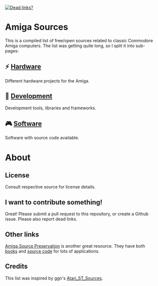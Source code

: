 [![Dead links?](https://github.com/grovdata/Amiga_Sources/actions/workflows/actions.yml/badge.svg)](https://github.com/grovdata/Amiga_Sources/actions/workflows/actions.yml)

# Amiga Sources

This is a compiled list of free/open sources related to classic Commodore Amiga computers. The list was getting quite long, so I split it into sub-pages:

## ⚡️ [Hardware](hardware.md)
Different hardware projects for the Amiga.
## 💾 [Development](dev.md)
Development tools, libraries and frameworks.
## 🎮 [Software](software.md)
Software with source code available.

# About

## License

Consult respective source for license details.

## I want to contribute something!

Great! Please submit a pull request to this repository, or create a Github issue.
Please also report dead links.

## Other links

[Amiga Source Preservation](https://amigasourcepres.gitlab.io/) is another great resource. They have both [books](https://amigasourcepres.gitlab.io/page/books/books/) and [source code](https://amigasourcepres.gitlab.io/page/sourcecode/) for lots of applications.

## Credits

This list was inspired by ggn's [Atari_ST_Sources](https://github.com/ggnkua/Atari_ST_Sources).

